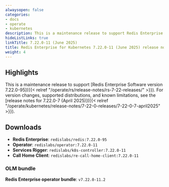 ```yaml
---
alwaysopen: false
categories:
- docs
- operate
- kubernetes
description: This is a maintenance release to support Redis Enterprise Software version 7.22.0-95.
hideListLinks: true
linkTitle: 7.22.0-11 (June 2025)
title: Redis Enterprise for Kubernetes 7.22.0-11 (June 2025) release notes
weight: 4
---
```


## Highlights

This is a maintenance release to support [Redis Enterprise Software version 7.22.0-95]({{< relref "/operate/rs/release-notes/rs-7-22-releases/" >}}). For version changes, supported distributions, and known limitations, see the [release notes for 7.22.0-7 (April 2025)]({{< relref "/operate/kubernetes/release-notes/7-22-0-releases/7-22-0-7-april2025" >}}).

## Downloads

- **Redis Enterprise**: `redislabs/redis:7.22.0-95`
- **Operator**: `redislabs/operator:7.22.0-11`
- **Services Rigger**: `redislabs/k8s-controller:7.22.0-11`
- **Call Home Client**: `redislabs/re-call-home-client:7.22.0-11`

### OLM bundle

**Redis Enterprise operator bundle**: `v7.22.0-11.2`
